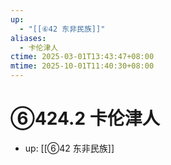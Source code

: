```yaml
---
up:
  - "[[⑥42 东非民族]]"
aliases:
  - 卡伦津人
ctime: 2025-03-01T13:43:47+08:00
mtime: 2025-10-01T11:40:30+08:00
---
```


# ⑥424.2 卡伦津人

- up: [[⑥42 东非民族]]
